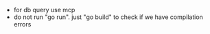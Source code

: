 - for db query use mcp
- do not run "go run". just "go build" to check if we have compilation errors